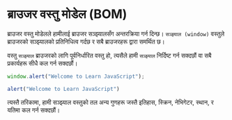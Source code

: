 # ब्राउजर वस्तु मोडेल (BOM)

ब्राउजर वस्तु मोडेलले हामीलाई ब्राउजर सञ्झ्यालसँग अन्तरक्रिया गर्न दिन्छ। `सञ्झ्याल (window)` वस्तुले ब्राउजरको सञ्झ्यालको प्रतिनिधित्व गर्दछ र सबै ब्राउजरहरू द्वारा समर्थित छ।

वस्तु `सञ्झ्याल` ब्राउजरको लागि पूर्वनिर्धारित वस्तु हो, त्यसैले हामी `सञ्झ्याल` निर्दिष्ट गर्न सक्दछौं वा सबै प्रकार्यहरू सीधै कल गर्न सक्दछौं।

```javascript
window.alert("Welcome to Learn JavaScript");  

alert("Welcome to Learn JavaScript")
```

त्यस्तै तरिकामा, हामी सञ्झ्याल वस्तुको तल अन्य गुणहरू जस्तै इतिहास, स्क्रिन, नेभिगेटर, स्थान, र यतिमा कल गर्न सक्दछौं।


